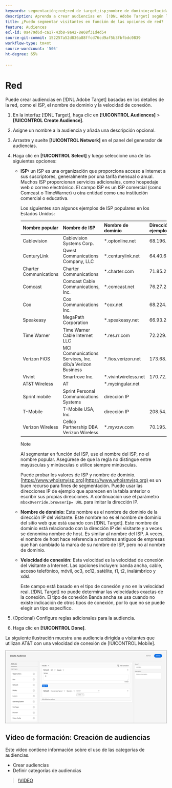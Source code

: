 ```yaml
---
keywords: segmentación;red;red de target;isp;nombre de dominio;velocidad de conexión;isp de target;nombre de dominio de target;velocidad de conexión de target
description: Aprenda a crear audiencias en  [!DNL Adobe Target] según los detalles de la red.
title: ¿Puedo segmentar visitantes en función de las opciones de red?
feature: Audiences
exl-id: 0a479d6d-ca17-43b8-9a42-8e68f31d4d54
source-git-commit: 152257a52d836a88ffcd76cd9af5b3fbfbdc0839
workflow-type: tm+mt
source-wordcount: '505'
ht-degree: 65%

---
```


# Red

Puede crear audiencias en [!DNL Adobe Target] basadas en los detalles de la red, como el ISP, el nombre de dominio y la velocidad de conexión.

1. En la interfaz [!DNL Target], haga clic en **[!UICONTROL Audiences]** > **[!UICONTROL Create Audience]**.
1. Asigne un nombre a la audiencia y añada una descripción opcional.
1. Arrastre y suelte **[!UICONTROL Network]** en el panel del generador de audiencias.
1. Haga clic en **[!UICONTROL Select]** y luego seleccione una de las siguientes opciones:

   * **ISP:** un ISP es una organización que proporciona acceso a Internet a sus suscriptores, generalmente por una tarifa mensual o anual. Muchos ISP proporcionan servicios adicionales, como hospedaje web o correo electrónico. El campo ISP es un ISP comercial (como Comcast o TimeWarner) u otra entidad como una institución comercial o educativa.

     Los siguientes son algunos ejemplos de ISP populares en los Estados Unidos:

     | Nombre popular | Nombre de ISP | Nombre de dominio | Dirección IP de ejemplo |
     |---|---|---|---|
     | Cablevision | Cablevision Systems Corp. | &#42;.optonline.net | 68.196.130.239 |
     | CenturyLink | Qwest Communications Company, LLC | &#42;.centurylink.net | 64.40.65.0 |
     | Charter Communications | Charter Communications | &#42;.charter.com | 71.85.225.124 |
     | Comcast | Comcast Cable Communications, Inc. | &#42;.comcast.net | 76.27.24.28 |
     | Cox | Cox Communications Inc. | &#42;cox.net | 68.224.174.22 |
     | Speakeasy | MegaPath Corporation | &#42;.speakeasy.net | 66.93.240.0 |
     | Time Warner | Time Warner Cable Internet LLC | &#42;.res.rr.com | 72.229.28.185 |
     | Verizon FiOS | MCI Communications Services, Inc. d/b/a Verizon Business | &#42;.fios.verizon.net | 173.68.112.34 |
     | Vivint | Smartrove Inc. | &#42;.vivintwireless.net | 170.72.26.105 |
     | AT&amp;T Wireless | AT | &#42;.mycingular.net |  |
     | Sprint mobile | Sprint Personal Communications Systems | dirección IP |  |
     | T-Mobile | T-Mobile USA, Inc. | dirección IP | 208.54.86.0 |
     | Verizon Wireless | Cellco Partnership DBA Verizon Wireless | &#42;.myvzw.com | 70.195.74.199 |

     >[!NOTE]
     >
     >Al segmentar en función del ISP, use el nombre del ISP, no el nombre popular. Asegúrese de que la regla no distingue entre mayúsculas y minúsculas o utilice siempre minúsculas.

     Puede probar los valores de ISP y nombre de dominio. [https://www.whoismyisp.org](https://www.whoismyisp.org) es un buen recurso para fines de segmentación. Puede usar las direcciones IP de ejemplo que aparecen en la tabla anterior o escribir sus propias direcciones. A continuación use el parámetro `mboxOverride.browserIp= URL` para imitar la dirección IP.

   * **Nombre de dominio:** Este nombre es el nombre de dominio de la dirección IP del visitante. Este nombre no es el nombre de dominio del sitio web que está usando con [!DNL Target]. Este nombre de dominio está relacionado con la dirección IP del visitante y a veces se denomina nombre de host. Es similar al nombre del ISP. A veces, el nombre de host hace referencia a nombres antiguos de empresas que han cambiado la marca de su nombre de ISP, pero no al nombre de dominio.
   * **Velocidad de conexión:** Esta velocidad es la velocidad de conexión del visitante a Internet. Las opciones incluyen: banda ancha, cable, acceso telefónico, móvil, oc3, oc12, satélite, t1, t2, inalámbrico y xdsl.

     Este campo está basado en el tipo de conexión y no en la velocidad real. [!DNL Target] no puede determinar las velocidades exactas de la conexión. El tipo de conexión Banda ancha se usa cuando no existe indicación de otros tipos de conexión, por lo que no se puede elegir un tipo específico.

1. (Opcional) Configure reglas adicionales para la audiencia.
1. Haga clic en **[!UICONTROL Done]**.

La siguiente ilustración muestra una audiencia dirigida a visitantes que utilizan AT&amp;T con una velocidad de conexión de [!UICONTROL Mobile].

![Objetivo de red](assets/target_network.png)

## Vídeo de formación: Creación de audiencias

Este vídeo contiene información sobre el uso de las categorías de audiencias.

* Crear audiencias
* Definir categorías de audiencias

>[!VIDEO](https://video.tv.adobe.com/v/17392)
